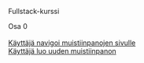 Fullstack-kurssi

Osa 0
<BR>
<BR>
[Käyttäjä navigoi muistiinpanojen sivulle](https://github.com/rparkkon/fullstack/blob/master/osa0/navigoiNotes.png)
<BR>
[Käyttäjä luo uuden muistiinpanon](https://github.com/rparkkon/fullstack/blob/master/osa0/XX.png)
